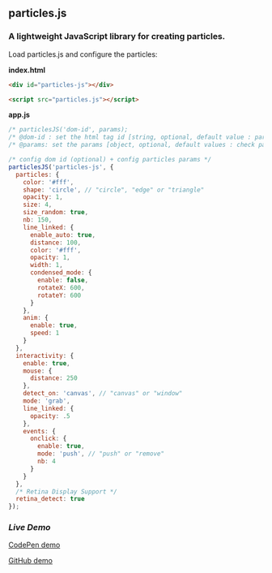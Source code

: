 ## particles.js

### A lightweight JavaScript library for creating particles.

Load particles.js and configure the particles:

**index.html**
```html
<div id="particles-js"></div>

<script src="particles.js"></script>
```

**app.js**
```javascript
/* particlesJS('dom-id', params);
/* @dom-id : set the html tag id [string, optional, default value : particles-js]
/* @params: set the params [object, optional, default values : check particles.js] */

/* config dom id (optional) + config particles params */
particlesJS('particles-js', {
  particles: {
    color: '#fff',
    shape: 'circle', // "circle", "edge" or "triangle"
    opacity: 1,
    size: 4,
    size_random: true,
    nb: 150,
    line_linked: {
      enable_auto: true,
      distance: 100,
      color: '#fff',
      opacity: 1,
      width: 1,
      condensed_mode: {
        enable: false,
        rotateX: 600,
        rotateY: 600
      }
    },
    anim: {
      enable: true,
      speed: 1
    }
  },
  interactivity: {
    enable: true,
    mouse: {
      distance: 250
    },
    detect_on: 'canvas', // "canvas" or "window"
    mode: 'grab',
    line_linked: {
      opacity: .5
    },
    events: {
      onclick: {
        enable: true,
        mode: 'push', // "push" or "remove"
        nb: 4
      }
    }
  },
  /* Retina Display Support */
  retina_detect: true
});
```

### ***Live Demo***
<a href="http://codepen.io/VincentGarreau/pen/pnlso" target="_blank">CodePen demo</a>

<a href="http://htmlpreview.github.io/?https://github.com/VincentGarreau/particles.js/blob/master/demo/index.html" target="_blank">GitHub demo</a>
